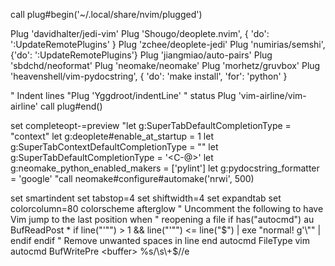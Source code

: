 call plug#begin('~/.local/share/nvim/plugged')

Plug 'davidhalter/jedi-vim'
Plug 'Shougo/deoplete.nvim', { 'do': ':UpdateRemotePlugins' }
Plug 'zchee/deoplete-jedi'
Plug 'numirias/semshi', {'do': ':UpdateRemotePlugins'}
Plug 'jiangmiao/auto-pairs'
Plug 'sbdchd/neoformat'
Plug 'neomake/neomake'
Plug 'morhetz/gruvbox'
Plug 'heavenshell/vim-pydocstring', { 'do': 'make install', 'for': 'python' }

" Indent lines
"Plug 'Yggdroot/indentLine'
" status
Plug 'vim-airline/vim-airline'
call plug#end()

set completeopt-=preview
"let g:SuperTabDefaultCompletionType = "context"
let g:deoplete#enable_at_startup = 1
let g:SuperTabContextDefaultCompletionType = "<c-x><c-o>"
let g:SuperTabDefaultCompletionType = '<C-@>'
let g:neomake_python_enabled_makers = ['pylint']
let g:pydocstring_formatter = 'google'
"call neomake#configure#automake('nrwi', 500)

set smartindent
set tabstop=4
set shiftwidth=4
set expandtab
set colorcolumn=80
colorscheme afterglow
" Uncomment the following to have Vim jump to the last position when
" reopening a file
if has("autocmd")
  au BufReadPost * if line("'\"") > 1 && line("'\"") <= line("$") | exe "normal! g'\"" | endif
endif
" Remove unwanted spaces in line end
autocmd FileType vim autocmd BufWritePre <buffer> %s/\s\+$//e
